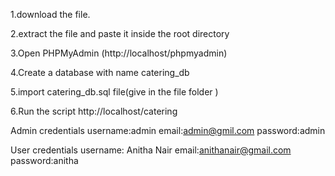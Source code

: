 1.download the file.

2.extract the file and paste it inside the root directory

3.Open PHPMyAdmin
(http://localhost/phpmyadmin)

4.Create a database with name catering_db

5.import catering_db.sql file(give in the file folder )

6.Run the script http://localhost/catering

Admin credentials
username:admin
email:admin@gmil.com
password:admin

User credentials
username: Anitha Nair
email:anithanair@gmail.com
password:anitha